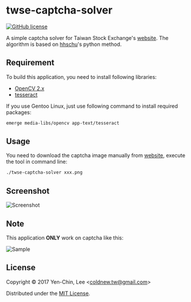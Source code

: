 # twse-captcha-solver
[![GitHub license](https://img.shields.io/badge/license-MIT-blue.svg)](https://raw.githubusercontent.com/coldnew/twse-captcha-solver/master/LICENSE)

A simple captcha solver for Taiwan Stock Exchange's [website](http://bsr.twse.com.tw/bshtm/). The algorithm is based on [hhschu](https://github.com/hhschu/Captcha_OCR)'s python method.

## Requirement

To build this application, you need to install following libraries:

- [OpenCV 2.x](https://opencv.org)
- [tesseract](https://github.com/tesseract-ocr/tesseract)

If you use Gentoo Linux, just use following command to install required packages:

```sh
emerge media-libs/opencv app-text/tesseract
```

## Usage

You need to download the captcha image manually from [website](http://bsr.twse.com.tw/bshtm/), execute the tool in command line:

```sh
./twse-captcha-solver xxx.png
```

## Screenshot

![Screenshot](https://github.com/coldnew/twse-captcha-solver/raw/master/screenshot.png)

## Note

This application **ONLY** work on captcha like this:

![Sample](https://github.com/coldnew/twse-captcha-solver/raw/master/sample.png)

## License

Copyright © 2017 Yen-Chin, Lee <<coldnew.tw@gmail.com>>

Distributed under the [MIT License](http://opensource.org/licenses/MIT).